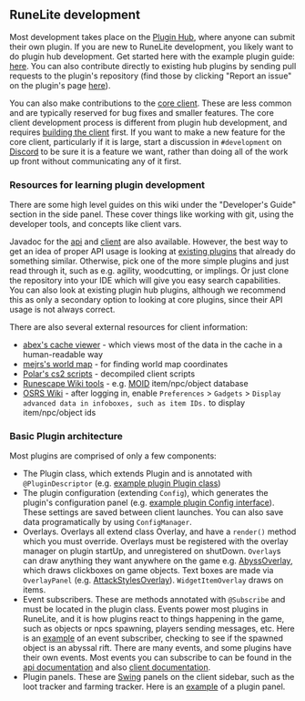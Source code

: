 ## RuneLite development

Most development takes place on the [Plugin Hub](https://runelite.net/plugin-hub), where anyone can submit their own plugin. If you are new to RuneLite development, you likely want to do plugin hub development. Get started here with the example plugin guide: [here](https://github.com/runelite/plugin-hub). You can also contribute directly to existing hub plugins by sending pull requests to the plugin's repository (find those by clicking "Report an issue" on the plugin's page [here](https://runelite.net/plugin-hub)).

You can also make contributions to the [core client](https://github.com/runelite/runelite). These are less common and are typically reserved for bug fixes and smaller features. The core client development process is different from plugin hub development, and requires [building the client](https://github.com/runelite/runelite/wiki/Building-with-IntelliJ-IDEA) first. If you want to make a new feature for the core client, particularly if it is large, start a discussion in `#development` on [Discord](https://runelite.net/discord) to be sure it is a feature we want, rather than doing all of the work up front without communicating any of it first.

### Resources for learning plugin development

There are some high level guides on this wiki under the "Developer's Guide" section in the side panel. These cover things like 
working with git, using the developer tools, and concepts like client vars.

Javadoc for the [api](https://static.runelite.net/api/runelite-api/) and [client](https://static.runelite.net/api/runelite-client/) are also available.
However, the best way to get an idea of proper API usage is looking at [existing plugins](https://github.com/runelite/runelite/tree/master/runelite-client/src/main/java/net/runelite/client/plugins) that already do something similar. Otherwise, pick one of the more simple plugins and just read through it, such as e.g. agility, woodcutting, or implings. Or just clone the repository into your IDE which will give you easy search capabilities. You can also look at existing plugin hub plugins, although we recommend this as only a secondary option to looking at core plugins, since their API usage is not always correct.

There are also several external resources for client information:

- [abex's cache viewer](https://abextm.github.io/cache2/#/viewer) - which views most of the data in the cache in a human-readable way
- [mejrs's world map](https://mejrs.github.io/osrs) - for finding world map coordinates
- [Polar's cs2 scripts](https://github.com/Joshua-F/cs2-scripts/) - decompiled client scripts
- [Runescape Wiki tools](https://chisel.weirdgloop.org/) - e.g. [MOID](https://chisel.weirdgloop.org/moid/) item/npc/object database
- [OSRS Wiki](https://oldschool.runescape.wiki/w/Old_School_RuneScape_Wiki) - after logging in, enable ``Preferences`` > ``Gadgets`` > ``Display advanced data in infoboxes, such as item IDs.`` to display item/npc/object ids

### Basic Plugin architecture

Most plugins are comprised of only a few components:

- The Plugin class, which extends Plugin and is annotated with `@PluginDescriptor` (e.g. [example plugin Plugin class](https://github.com/runelite/example-plugin/blob/master/src/main/java/com/example/ExamplePlugin.java))
- The plugin configuration (extending `Config`), which generates the plugin's configuration panel (e.g. [example plugin Config interface](https://github.com/runelite/example-plugin/blob/master/src/main/java/com/example/ExampleConfig.java)). These settings are saved between client launches. You can also save data programatically by using `ConfigManager`.
- Overlays. Overlays all extend class Overlay, and have a `render()` method which you must override.
  Overlays must be registered with the overlay manager on plugin startUp, and unregistered on shutDown.
  `Overlay`s can draw anything they want anywhere on the game e.g. [AbyssOverlay](https://github.com/runelite/runelite/blob/master/runelite-client/src/main/java/net/runelite/client/plugins/runecraft/AbyssOverlay.java), which draws clickboxes on game objects. Text boxes are made via `OverlayPanel` (e.g. [AttackStylesOverlay](https://github.com/runelite/runelite/blob/master/runelite-client/src/main/java/net/runelite/client/plugins/attackstyles/AttackStylesOverlay.java)). `WidgetItemOverlay` draws on items.
- Event subscribers. These are methods annotated with `@Subscribe` and must be located in the plugin class. Events power most plugins in RuneLite, and it is how plugins react to things happening in the game, such as objects or npcs spawning, players sending messages, etc. Here is an [example](https://github.com/runelite/runelite/blob/master/runelite-client/src/main/java/net/runelite/client/plugins/runecraft/RunecraftPlugin.java#L142-L150) of an event subscriber, checking to see if the spawned object is an abyssal rift. There are many events, and some plugins have their own events. Most events you can subscribe to can be found in the [api documentation](https://static.runelite.net/api/runelite-api/net/runelite/api/events/package-summary.html) and also [client documentation](https://static.runelite.net/api/runelite-client/net/runelite/client/events/package-summary.html).
- Plugin panels. These are [Swing](https://docs.oracle.com/javase/tutorial/uiswing/) panels on the client sidebar, such as the loot tracker and farming tracker. Here is an [example](https://github.com/runelite/runelite/blob/master/runelite-client/src/main/java/net/runelite/client/plugins/info/InfoPanel.java) of a plugin panel.
